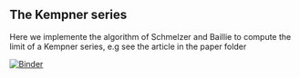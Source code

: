 ## The Kempner series
Here we implemente the algorithm of Schmelzer and Baillie to compute the limit
of a Kempner series, e.g see the article in the paper folder


[![Binder](https://mybinder.org/badge_logo.svg)](https://mybinder.org/v2/gh/tschm/sage/master?filepath=work)
